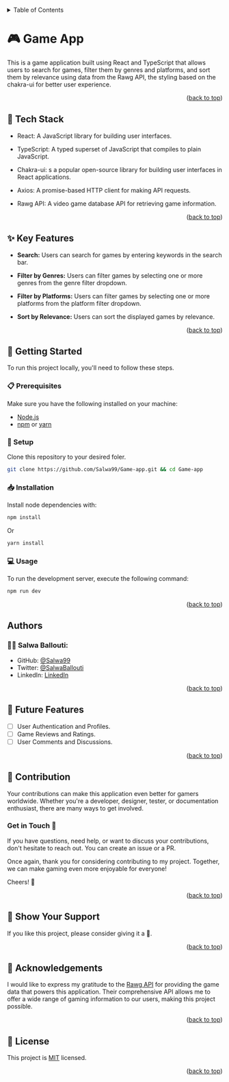 <a name="readme-top"></a>
<details>
<summary>Table of Contents</summary>

- [🎮 Game App](#-game-app)
  - [🧰 Tech Stack  ](#-tech-stack--)
  - [✨ Key Features  ](#-key-features--)
  - [📘 Getting Started  ](#-getting-started--)
    - [📋 Prerequisites](#-prerequisites)
    - [📂 Setup](#-setup)
    - [📥 Installation](#-installation)
    - [💻 Usage](#-usage)
  - [Authors  ](#authors--)
    - [👧🏼 **Salwa Ballouti**:](#-salwa-ballouti)
  - [🎯 Future Features  ](#-future-features--)
  - [🤝 Contribution  ](#-contribution--)
    - [Get in Touch 🤙](#get-in-touch-)
  - [💖 Show Your Support  ](#-show-your-support--)
  - [🙏 Acknowledgements](#-acknowledgements)
  - [📜 License ](#-license-)
</details>

# 🎮 Game App

This is a game application built using React and TypeScript that allows users to search for games, filter them by genres and platforms, and sort them by relevance using data from the Rawg API, the styling based on the chakra-ui for better user experience.

<p align="right">(<a href="#readme-top">back to top</a>)</p>

## 🧰 Tech Stack  <a name="tech-stack"></a>

- React: A JavaScript library for building user interfaces.
  
- TypeScript: A typed superset of JavaScript that compiles to plain JavaScript.
  
- Chakra-ui: s a popular open-source library for building user interfaces in React applications.
  
- Axios: A promise-based HTTP client for making API requests.
  
- Rawg API: A video game database API for retrieving game information.

<p align="right">(<a href="#readme-top">back to top</a>)</p>

## ✨ Key Features  <a name="key-features"></a>

- <b>Search:</b> Users can search for games by entering keywords in the search bar.

- <b>Filter by Genres:</b> Users can filter games by selecting one or more genres from the genre filter dropdown.

- <b>Filter by Platforms:</b> Users can filter games by selecting one or more platforms from the platform filter dropdown.

- <b>Sort by Relevance:</b> Users can sort the displayed games by relevance.

<p align="right">(<a href="#readme-top">back to top</a>)</p>


## 📘 Getting Started  <a name="getting-started"></a>

To run this project locally, you'll need to follow these steps.

### 📋 Prerequisites

Make sure you have the following installed on your machine:
- [Node.js](https://nodejs.org/en)
- [npm](https://www.npmjs.com/) or [yarn](https://yarnpkg.com/)

### 📂 Setup

Clone this repository to your desired foler.

```sh
git clone https://github.com/Salwa99/Game-app.git && cd Game-app
```

### 📥 Installation

Install node dependencies with:

```sh
npm install
```
Or
```sh
yarn install
```

### 💻 Usage

To run the development server, execute the following command:

```sh
npm run dev
```

<p align="right">(<a href="#readme-top">back to top</a>)</p>

## Authors  <a name="author"></a>

### 👧🏼 **Salwa Ballouti**:
- GitHub: [@Salwa99](https://github.com/Salwa99)
- Twitter: [@SalwaBallouti](https://twitter.com/salwa_ballouti)
- LinkedIn: [LinkedIn](https://www.linkedin.com/in/salwa-ballouti)

<p align="right">(<a href="#readme-top">back to top</a>)</p>

## 🎯 Future Features  <a name="future-features"></a>

- [ ] User Authentication and Profiles.
- [ ] Game Reviews and Ratings.
- [ ] User Comments and Discussions.
 
<p align="right">(<a href="#readme-top">back to top</a>)</p>

## 🤝 Contribution  <a name="contribution"></a>

Your contributions can make this application even better for gamers worldwide. Whether you're a developer, designer, tester, or documentation enthusiast, there are many ways to get involved.

### Get in Touch 🤙
If you have questions, need help, or want to discuss your contributions, don't hesitate to reach out. You can create an issue or a PR.

Once again, thank you for considering contributing to my project. Together, we can make gaming even more enjoyable for everyone!

Cheers! 🚀

<p align="right">(<a href="#readme-top">back to top</a>)</p>

## 💖 Show Your Support  <a name="support"></a>

If you like this project, please consider giving it a 🌟.

<p align="right">(<a href="#readme-top">back to top</a>)</p>

## 🙏 Acknowledgements

I would like to express my gratitude to the [Rawg API](https://rawg.io/) for providing the game data that powers this application. Their comprehensive API allows me to offer a wide range of gaming information to our users, making this project possible.

<p align="right">(<a href="#readme-top">back to top</a>)</p>

## 📜 License <a name="license"></a>

This project is [MIT](./LICENSE) licensed.

<p align="right">(<a href="#readme-top">back to top</a>)</p>